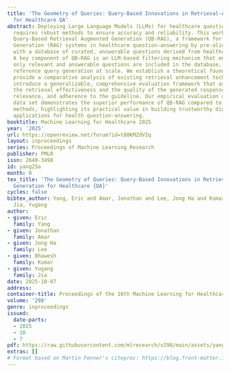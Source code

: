 ```yaml
---
title: 'The Geometry of Queries: Query-Based Innovations in Retrieval-Augmented Generation
  for Healthcare QA'
abstract: Deploying Large Language Models (LLMs) for healthcare question answering
  requires robust methods to ensure accuracy and reliability. This work introduces
  Query-Based Retrieval Augmented Generation (QB-RAG), a framework for enhancing Retrieval-Augmented
  Generation (RAG) systems in healthcare question-answering by pre-aligning user queries
  with a database of curated, answerable questions derived from healthcare content.
  A key component of QB-RAG is an LLM-based filtering mechanism that ensures that
  only relevant and answerable questions are included in the database, enabling reliable
  reference query generation at scale. We establish a theoretical foundation for QB-RAG,
  provide a comparative analysis of existing retrieval enhancement techniques, and
  introduce a generalizable, comprehensive evaluation framework that assesses both
  the retrieval effectiveness and the quality of the generated response based on faithfulness,
  relevance, and adherence to the guideline. Our empirical evaluation on a healthcare
  data set demonstrates the superior performance of QB-RAG compared to existing retrieval
  methods, highlighting its practical value in building trustworthy digital health
  applications for health question-answering.
booktitle: Machine Learning for Healthcare 2025
year: '2025'
url: https://openreview.net/forum?id=t80KMZdVIq
layout: inproceedings
series: Proceedings of Machine Learning Research
publisher: PMLR
issn: 2640-3498
id: yang25a
month: 0
tex_title: 'The Geometry of Queries: Query-Based Innovations in Retrieval-Augmented
  Generation for Healthcare {QA}'
cycles: false
bibtex_author: Yang, Eric and Amar, Jonathan and Lee, Jong Ha and Kumar, Bhawesh and
  Jia, Yugang
author:
- given: Eric
  family: Yang
- given: Jonathan
  family: Amar
- given: Jong Ha
  family: Lee
- given: Bhawesh
  family: Kumar
- given: Yugang
  family: Jia
date: 2025-10-07
address:
container-title: Proceedings of the 10th Machine Learning for Healthcare Conference
volume: '298'
genre: inproceedings
issued:
  date-parts:
  - 2025
  - 10
  - 7
pdf: https://raw.githubusercontent.com/mlresearch/v298/main/assets/yang25a/yang25a.pdf
extras: []
# Format based on Martin Fenner's citeproc: https://blog.front-matter.io/posts/citeproc-yaml-for-bibliographies/
---
```

